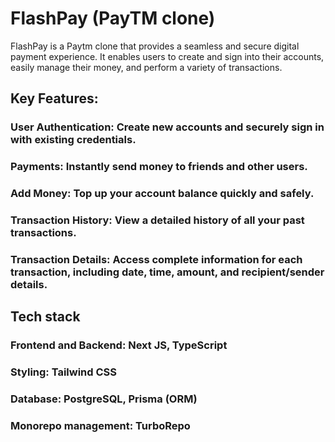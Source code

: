 # FlashPay (PayTM clone)

FlashPay is a Paytm clone that provides a seamless and secure digital payment experience. It enables users to create and sign into their accounts, easily manage their money, and perform a variety of transactions.

## Key Features:
### User Authentication: Create new accounts and securely sign in with existing credentials.

### Payments: Instantly send money to friends and other users.

### Add Money: Top up your account balance quickly and safely.

### Transaction History: View a detailed history of all your past transactions.

### Transaction Details: Access complete information for each transaction, including date, time, amount, and recipient/sender details.

## Tech stack
### Frontend and Backend: Next JS, TypeScript
### Styling: Tailwind CSS
### Database: PostgreSQL, Prisma (ORM)
### Monorepo management: TurboRepo
